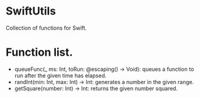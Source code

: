 # SwiftUtils

Collection of functions for Swift.

# Function list.

* queueFunc(_ ms: Int, toRun: @escaping() -> Void): queues a function to run after the given time has elapsed.
* randInt(min: Int, max: Int) -> Int: generates a number in the given range.
* getSquare(number: Int) -> Int: returns the given number squared.
